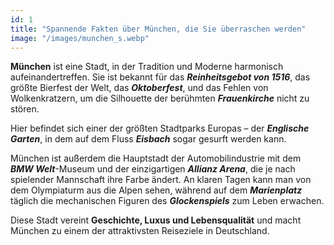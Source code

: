 ```yaml
---
id: 1
title: "Spannende Fakten über München, die Sie überraschen werden"
image: "/images/munchen_s.webp"
---
```


**München** ist eine Stadt, in der Tradition und Moderne harmonisch aufeinandertreffen. Sie ist bekannt für das ***Reinheitsgebot von 1516***, das größte Bierfest der Welt, das ***Oktoberfest***, und das Fehlen von Wolkenkratzern, um die Silhouette der berühmten ***Frauenkirche*** nicht zu stören.  

Hier befindet sich einer der größten Stadtparks Europas – der ***Englische Garten***, in dem auf dem Fluss ***Eisbach*** sogar gesurft werden kann.  

München ist außerdem die Hauptstadt der Automobilindustrie mit dem ***BMW Welt***-Museum und der einzigartigen ***Allianz Arena***, die je nach spielender Mannschaft ihre Farbe ändert. An klaren Tagen kann man von dem Olympiaturm aus die Alpen sehen, während auf dem ***Marienplatz*** täglich die mechanischen Figuren des ***Glockenspiels*** zum Leben erwachen.  

Diese Stadt vereint **Geschichte, Luxus und Lebensqualität** und macht München zu einem der attraktivsten Reiseziele in Deutschland.  
